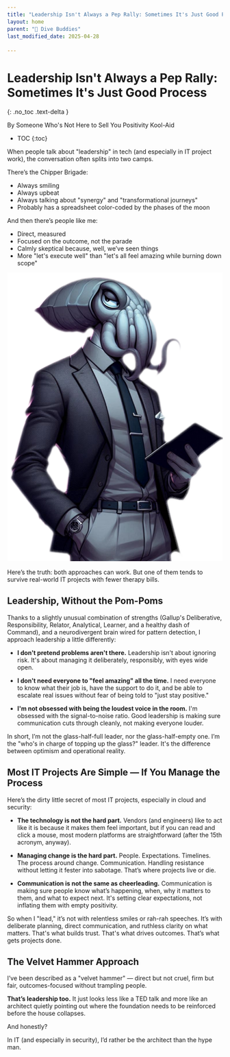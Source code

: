 ```yaml
---
title: "Leadership Isn't Always a Pep Rally: Sometimes It's Just Good Process"
layout: home
parent: "🤿 Dive Buddies"
last_modified_date: 2025-04-28

---
```


# Leadership Isn't Always a Pep Rally: Sometimes It's Just Good Process
{: .no_toc .text-delta }

By Someone Who's Not Here to Sell You Positivity Kool-Aid

- TOC
{:toc}

When people talk about "leadership" in tech (and especially in IT project work), the conversation often splits into two camps.

There’s the Chipper Brigade:

- Always smiling
- Always upbeat
- Always talking about "synergy" and "transformational journeys"
- Probably has a spreadsheet color-coded by the phases of the moon

And then there’s people like me:

- Direct, measured
- Focused on the outcome, not the parade
- Calmly skeptical because, well, we’ve seen things
- More "let's execute well" than "let's all feel amazing while burning down scope"

<img src="/assets/blog-images/The-Realistic-Leader.png" alt="The Realistic Leader" width="600">


Here’s the truth: both approaches can work. But one of them tends to survive real-world IT projects with fewer therapy bills.

## Leadership, Without the Pom-Poms
Thanks to a slightly unusual combination of strengths (Gallup's Deliberative, Responsibility, Relator, Analytical, Learner, and a healthy dash of Command), and a neurodivergent brain wired for pattern detection, I approach leadership a little differently:

- **I don't pretend problems aren't there.**
Leadership isn't about ignoring risk. It's about managing it deliberately, responsibly, with eyes wide open.

- **I don't need everyone to "feel amazing" all the time.**
I need everyone to know what their job is, have the support to do it, and be able to escalate real issues without fear of being told to "just stay positive."

- **I'm not obsessed with being the loudest voice in the room.**
I'm obsessed with the signal-to-noise ratio. Good leadership is making sure communication cuts through cleanly, not making everyone louder.

In short, I’m not the glass-half-full leader, nor the glass-half-empty one. I’m the "who's in charge of topping up the glass?" leader. It's the difference between optimism and operational reality.

## Most IT Projects Are Simple — If You Manage the Process
Here’s the dirty little secret of most IT projects, especially in cloud and security:

- **The technology is not the hard part.**
Vendors (and engineers) like to act like it is because it makes them feel important, but if you can read and click a mouse, most modern platforms are straightforward (after the 15th acronym, anyway).

- **Managing change is the hard part.**
People. Expectations. Timelines. The process around change. Communication. Handling resistance without letting it fester into sabotage. That’s where projects live or die.

- **Communication is not the same as cheerleading.**
Communication is making sure people know what’s happening, when, why it matters to them, and what to expect next. It's setting clear expectations, not inflating them with empty positivity.

So when I "lead," it’s not with relentless smiles or rah-rah speeches. It’s with deliberate planning, direct communication, and ruthless clarity on what matters. That's what builds trust. That's what drives outcomes. That’s what gets projects done.

## The Velvet Hammer Approach
I’ve been described as a "velvet hammer" — direct but not cruel, firm but fair, outcomes-focused without trampling people.

**That’s leadership too.**
It just looks less like a TED talk and more like an architect quietly pointing out where the foundation needs to be reinforced before the house collapses.

And honestly?

In IT (and especially in security), I’d rather be the architect than the hype man.